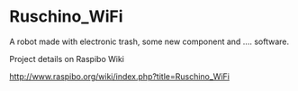 # Ruschino_WiFi

A robot made with electronic trash, some new component and .... software.

Project details on Raspibo Wiki

http://www.raspibo.org/wiki/index.php?title=Ruschino_WiFi
